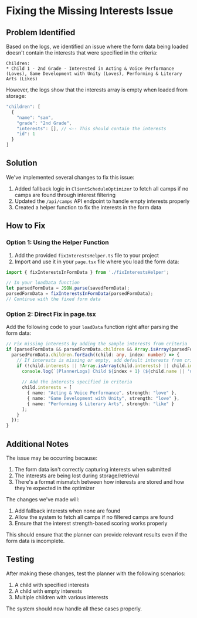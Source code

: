 # Fixing the Missing Interests Issue

## Problem Identified

Based on the logs, we identified an issue where the form data being loaded doesn't contain the interests that were specified in the criteria:

```
Children:
* Child 1 - 2nd Grade - Interested in Acting & Voice Performance (Loves), Game Development with Unity (Loves), Performing & Literary Arts (Likes)
```

However, the logs show that the interests array is empty when loaded from storage:

```javascript
"children": [
  {
    "name": "sam",
    "grade": "2nd Grade",
    "interests": [], // <-- This should contain the interests
    "id": 1
  }
]
```

## Solution

We've implemented several changes to fix this issue:

1. Added fallback logic in `ClientScheduleOptimizer` to fetch all camps if no camps are found through interest filtering
2. Updated the `/api/camps` API endpoint to handle empty interests properly
3. Created a helper function to fix the interests in the form data

## How to Fix

### Option 1: Using the Helper Function

1. Add the provided `fixInterestsHelper.ts` file to your project
2. Import and use it in your `page.tsx` file where you load the form data:

```typescript
import { fixInterestsInFormData } from './fixInterestsHelper';

// In your loadData function
let parsedFormData = JSON.parse(savedFormData);
parsedFormData = fixInterestsInFormData(parsedFormData);
// Continue with the fixed form data
```

### Option 2: Direct Fix in page.tsx

Add the following code to your `loadData` function right after parsing the form data:

```typescript
// Fix missing interests by adding the sample interests from criteria
if (parsedFormData && parsedFormData.children && Array.isArray(parsedFormData.children)) {
  parsedFormData.children.forEach((child: any, index: number) => {
    // If interests is missing or empty, add default interests from criteria
    if (!child.interests || !Array.isArray(child.interests) || child.interests.length === 0) {
      console.log(`[PlannerLogs] Child ${index + 1} (${child.name || 'unknown'}) has no interests. Adding interests from criteria.`);
      
      // Add the interests specified in criteria
      child.interests = [
        { name: "Acting & Voice Performance", strength: "love" },
        { name: "Game Development with Unity", strength: "love" },
        { name: "Performing & Literary Arts", strength: "like" }
      ];
    }
  });
}
```

## Additional Notes

The issue may be occurring because:

1. The form data isn't correctly capturing interests when submitted
2. The interests are being lost during storage/retrieval
3. There's a format mismatch between how interests are stored and how they're expected in the optimizer

The changes we've made will:

1. Add fallback interests when none are found
2. Allow the system to fetch all camps if no filtered camps are found
3. Ensure that the interest strength-based scoring works properly

This should ensure that the planner can provide relevant results even if the form data is incomplete.

## Testing

After making these changes, test the planner with the following scenarios:

1. A child with specified interests
2. A child with empty interests
3. Multiple children with various interests

The system should now handle all these cases properly.